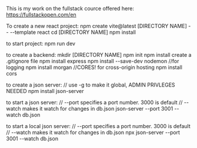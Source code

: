 This is my work on the fullstack cource offered here: https://fullstackopen.com/en

To create a new react project:
npm create vite@latest [DIRECTORY NAME] -- --template react
cd [DIRECTORY NAME]
npm install

to start project:
npm run dev

to create a backend:
mkdir [DIRECTORY NAME]
npm init
npm install
create a .gitignore file
npm install express
npm install --save-dev nodemon
//for logging
npm install morgan
//CORES! for cross-origin hosting
npm install cors

to create a json server:
// use -g to make it global, ADMIN PRIVLEGES NEEDED
npm install json-server

to start a json server:
// --port specifies a port number. 3000 is default
// --watch makes it watch for changes in db.json
json-server --port 3001 --watch db.json

to start a local json server:
// --port specifies a port number. 3000 is default
// --watch makes it watch for changes in db.json
npx json-server --port 3001 --watch db.json
